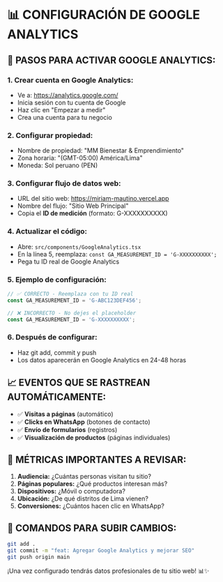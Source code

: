 # 📊 CONFIGURACIÓN DE GOOGLE ANALYTICS

## 🚀 PASOS PARA ACTIVAR GOOGLE ANALYTICS:

### 1. **Crear cuenta en Google Analytics:**
   - Ve a: https://analytics.google.com/
   - Inicia sesión con tu cuenta de Google
   - Haz clic en "Empezar a medir"
   - Crea una cuenta para tu negocio

### 2. **Configurar propiedad:**
   - Nombre de propiedad: "MM Bienestar & Emprendimiento"
   - Zona horaria: "(GMT-05:00) América/Lima"
   - Moneda: Sol peruano (PEN)

### 3. **Configurar flujo de datos web:**
   - URL del sitio web: https://miriam-mautino.vercel.app
   - Nombre del flujo: "Sitio Web Principal"
   - Copia el **ID de medición** (formato: G-XXXXXXXXXX)

### 4. **Actualizar el código:**
   - Abre: `src/components/GoogleAnalytics.tsx`
   - En la línea 5, reemplaza: `const GA_MEASUREMENT_ID = 'G-XXXXXXXXXX';`
   - Pega tu ID real de Google Analytics

### 5. **Ejemplo de configuración:**
```typescript
// ✅ CORRECTO - Reemplaza con tu ID real
const GA_MEASUREMENT_ID = 'G-ABC123DEF456';

// ❌ INCORRECTO - No dejes el placeholder
const GA_MEASUREMENT_ID = 'G-XXXXXXXXXX';
```

### 6. **Después de configurar:**
   - Haz git add, commit y push
   - Los datos aparecerán en Google Analytics en 24-48 horas

## 📈 EVENTOS QUE SE RASTREAN AUTOMÁTICAMENTE:

- ✅ **Visitas a páginas** (automático)
- ✅ **Clicks en WhatsApp** (botones de contacto)
- ✅ **Envío de formularios** (registros)
- ✅ **Visualización de productos** (páginas individuales)

## 🎯 MÉTRICAS IMPORTANTES A REVISAR:

1. **Audiencia:** ¿Cuántas personas visitan tu sitio?
2. **Páginas populares:** ¿Qué productos interesan más?
3. **Dispositivos:** ¿Móvil o computadora?
4. **Ubicación:** ¿De qué distritos de Lima vienen?
5. **Conversiones:** ¿Cuántos hacen clic en WhatsApp?

## 🔧 COMANDOS PARA SUBIR CAMBIOS:

```bash
git add .
git commit -m "feat: Agregar Google Analytics y mejorar SEO"
git push origin main
```

¡Una vez configurado tendrás datos profesionales de tu sitio web! 📊✨
